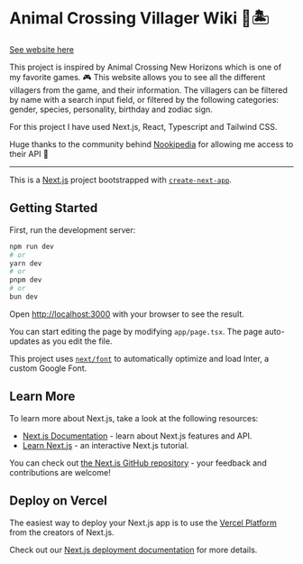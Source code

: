 # Animal Crossing Villager Wiki :raccoon::desert_island:

[See website here](https://animalcrossingvillagerwiki.netlify.app/)

This project is inspired by Animal Crossing New Horizons which is one of my favorite games. :video_game:
This website allows you to see all the different villagers from the game, and their information. The villagers can be filtered by name with a search input field, or filtered by the following categories: gender, species, personality, birthday and zodiac sign.

For this project I have used Next.js, React, Typescript and Tailwind CSS.

Huge thanks to the community behind [Nookipedia](https://api.nookipedia.com/) for allowing me access to their API :sparkling_heart:

<hr>

This is a [Next.js](https://nextjs.org/) project bootstrapped with [`create-next-app`](https://github.com/vercel/next.js/tree/canary/packages/create-next-app).

## Getting Started

First, run the development server:

```bash
npm run dev
# or
yarn dev
# or
pnpm dev
# or
bun dev
```

Open [http://localhost:3000](http://localhost:3000) with your browser to see the result.

You can start editing the page by modifying `app/page.tsx`. The page auto-updates as you edit the file.

This project uses [`next/font`](https://nextjs.org/docs/basic-features/font-optimization) to automatically optimize and load Inter, a custom Google Font.

## Learn More

To learn more about Next.js, take a look at the following resources:

- [Next.js Documentation](https://nextjs.org/docs) - learn about Next.js features and API.
- [Learn Next.js](https://nextjs.org/learn) - an interactive Next.js tutorial.

You can check out [the Next.js GitHub repository](https://github.com/vercel/next.js/) - your feedback and contributions are welcome!

## Deploy on Vercel

The easiest way to deploy your Next.js app is to use the [Vercel Platform](https://vercel.com/new?utm_medium=default-template&filter=next.js&utm_source=create-next-app&utm_campaign=create-next-app-readme) from the creators of Next.js.

Check out our [Next.js deployment documentation](https://nextjs.org/docs/deployment) for more details.
